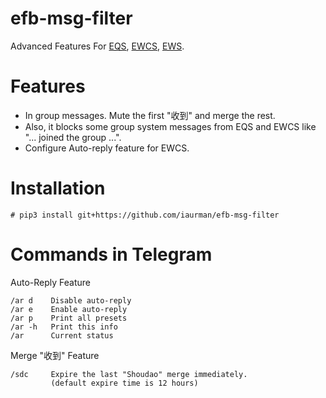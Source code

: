 # efb-msg-filter

Advanced Features For [EQS](https://github.com/milkice233/efb-qq-slave), [EWCS](https://github.com/0honus0/efb-wechat-cutecat-slave), [EWS](https://github.com/ehforwarderbot/efb-wechat-slave).

# Features

- In group messages. Mute the first "收到" and merge the rest.  
- Also, it blocks some group system messages from EQS and EWCS like "... joined the group ...".  
- Configure Auto-reply feature for EWCS.

# Installation

```
# pip3 install git+https://github.com/iaurman/efb-msg-filter
```

# Commands in Telegram

Auto-Reply Feature
```
/ar d    Disable auto-reply
/ar e    Enable auto-reply
/ar p    Print all presets
/ar -h   Print this info
/ar      Current status
```

Merge "收到" Feature
```
/sdc     Expire the last "Shoudao" merge immediately.
         (default expire time is 12 hours)
```
